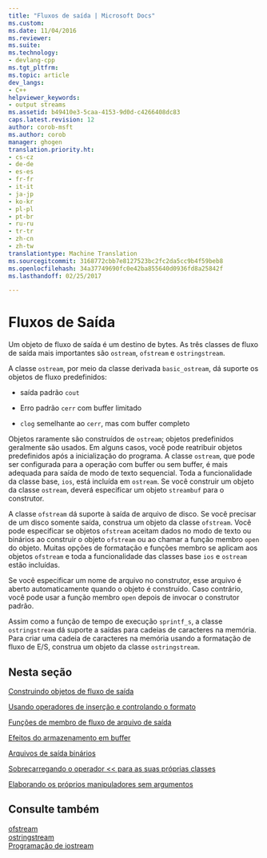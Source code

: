 ```yaml
---
title: "Fluxos de saída | Microsoft Docs"
ms.custom: 
ms.date: 11/04/2016
ms.reviewer: 
ms.suite: 
ms.technology:
- devlang-cpp
ms.tgt_pltfrm: 
ms.topic: article
dev_langs:
- C++
helpviewer_keywords:
- output streams
ms.assetid: b49410e3-5caa-4153-9d0d-c4266408dc83
caps.latest.revision: 12
author: corob-msft
ms.author: corob
manager: ghogen
translation.priority.ht:
- cs-cz
- de-de
- es-es
- fr-fr
- it-it
- ja-jp
- ko-kr
- pl-pl
- pt-br
- ru-ru
- tr-tr
- zh-cn
- zh-tw
translationtype: Machine Translation
ms.sourcegitcommit: 3168772cbb7e8127523bc2fc2da5cc9b4f59beb8
ms.openlocfilehash: 34a37749690fc0e42ba855640d0936fd8a25842f
ms.lasthandoff: 02/25/2017

---
```

# <a name="output-streams"></a>Fluxos de Saída
Um objeto de fluxo de saída é um destino de bytes. As três classes de fluxo de saída mais importantes são `ostream`, `ofstream` e `ostringstream`.  
  
 A classe `ostream`, por meio da classe derivada `basic_ostream`, dá suporte os objetos de fluxo predefinidos:  
  
-   saída padrão `cout`  
  
-   Erro padrão `cerr` com buffer limitado  
  
-   `clog` semelhante ao `cerr`, mas com buffer completo  
  
 Objetos raramente são construídos de `ostream`; objetos predefinidos geralmente são usados. Em alguns casos, você pode reatribuir objetos predefinidos após a inicialização do programa. A classe `ostream`, que pode ser configurada para a operação com buffer ou sem buffer, é mais adequada para saída de modo de texto sequencial. Toda a funcionalidade da classe base, `ios`, está incluída em `ostream`. Se você construir um objeto da classe `ostream`, deverá especificar um objeto `streambuf` para o construtor.  
  
 A classe `ofstream` dá suporte à saída de arquivo de disco. Se você precisar de um disco somente saída, construa um objeto da classe `ofstream`. Você pode especificar se objetos `ofstream` aceitam dados no modo de texto ou binários ao construir o objeto `ofstream` ou ao chamar a função membro `open` do objeto. Muitas opções de formatação e funções membro se aplicam aos objetos `ofstream` e toda a funcionalidade das classes base `ios` e `ostream` estão incluídas.  
  
 Se você especificar um nome de arquivo no construtor, esse arquivo é aberto automaticamente quando o objeto é construído. Caso contrário, você pode usar a função membro `open` depois de invocar o construtor padrão.  
  
 Assim como a função de tempo de execução `sprintf_s`, a classe `ostringstream` dá suporte a saídas para cadeias de caracteres na memória. Para criar uma cadeia de caracteres na memória usando a formatação de fluxo de E/S, construa um objeto da classe `ostringstream`.  
  
## <a name="in-this-section"></a>Nesta seção  
 [Construindo objetos de fluxo de saída](../standard-library/constructing-output-stream-objects.md)  
  
 [Usando operadores de inserção e controlando o formato](../standard-library/using-insertion-operators-and-controlling-format.md)  
  
 [Funções de membro de fluxo de arquivo de saída](../standard-library/output-file-stream-member-functions.md)  
  
 [Efeitos do armazenamento em buffer](../standard-library/effects-of-buffering.md)  
  
 [Arquivos de saída binários](../standard-library/binary-output-files.md)  
  
 [Sobrecarregando o operador << para as suas próprias classes](../standard-library/overloading-the-output-operator-for-your-own-classes.md)  
  
 [Elaborando os próprios manipuladores sem argumentos](../standard-library/writing-your-own-manipulators-without-arguments.md)  
  
## <a name="see-also"></a>Consulte também 
 [ofstream](../standard-library/basic-ofstream-class.md)   
 [ostringstream](../standard-library/basic-ostringstream-class.md)   
 [Programação de iostream](../standard-library/iostream-programming.md)


